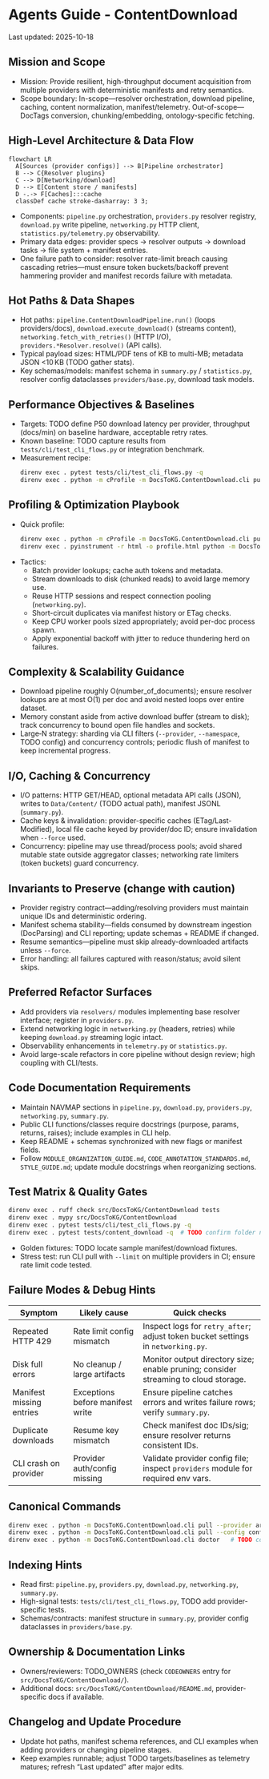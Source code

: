 # Agents Guide - ContentDownload

Last updated: 2025-10-18

## Mission and Scope
- Mission: Provide resilient, high-throughput document acquisition from multiple providers with deterministic manifests and retry semantics.
- Scope boundary: In-scope—resolver orchestration, download pipeline, caching, content normalization, manifest/telemetry. Out-of-scope—DocTags conversion, chunking/embedding, ontology-specific fetching.

## High-Level Architecture & Data Flow
```mermaid
flowchart LR
  A[Sources (provider configs)] --> B[Pipeline orchestrator]
  B --> C{Resolver plugins}
  C --> D[Networking/download]
  D --> E[Content store / manifests]
  D -.-> F[Caches]:::cache
  classDef cache stroke-dasharray: 3 3;
```
- Components: `pipeline.py` orchestration, `providers.py` resolver registry, `download.py` write pipeline, `networking.py` HTTP client, `statistics.py/telemetry.py` observability.
- Primary data edges: provider specs → resolver outputs → download tasks → file system + manifest entries.
- One failure path to consider: resolver rate-limit breach causing cascading retries—must ensure token buckets/backoff prevent hammering provider and manifest records failure with metadata.

## Hot Paths & Data Shapes
- Hot paths: `pipeline.ContentDownloadPipeline.run()` (loops providers/docs), `download.execute_download()` (streams content), `networking.fetch_with_retries()` (HTTP I/O), `providers.*Resolver.resolve()` (API calls).
- Typical payload sizes: HTML/PDF tens of KB to multi-MB; metadata JSON <10 KB (TODO gather stats).
- Key schemas/models: manifest schema in `summary.py` / `statistics.py`, resolver config dataclasses `providers/base.py`, download task models.

## Performance Objectives & Baselines
- Targets: TODO define P50 download latency per provider, throughput (docs/min) on baseline hardware, acceptable retry rates.
- Known baseline: TODO capture results from `tests/cli/test_cli_flows.py` or integration benchmark.
- Measurement recipe:
  ```bash
  direnv exec . pytest tests/cli/test_cli_flows.py -q
  direnv exec . python -m cProfile -m DocsToKG.ContentDownload.cli pull --provider arxiv --limit 50 --output /tmp/content
  ```

## Profiling & Optimization Playbook
- Quick profile:
  ```bash
  direnv exec . python -m cProfile -m DocsToKG.ContentDownload.cli pull --provider openalex --limit 20
  direnv exec . pyinstrument -r html -o profile.html python -m DocsToKG.ContentDownload.cli pull --provider zenodo --limit 20
  ```
- Tactics:
  - Batch provider lookups; cache auth tokens and metadata.
  - Stream downloads to disk (chunked reads) to avoid large memory use.
  - Reuse HTTP sessions and respect connection pooling (`networking.py`).
  - Short-circuit duplicates via manifest history or ETag checks.
  - Keep CPU worker pools sized appropriately; avoid per-doc process spawn.
  - Apply exponential backoff with jitter to reduce thundering herd on failures.

## Complexity & Scalability Guidance
- Download pipeline roughly O(number_of_documents); ensure resolver lookups are at most O(1) per doc and avoid nested loops over entire dataset.
- Memory constant aside from active download buffer (stream to disk); track concurrency to bound open file handles and sockets.
- Large‑N strategy: sharding via CLI filters (`--provider`, `--namespace`, TODO config) and concurrency controls; periodic flush of manifest to keep incremental progress.

## I/O, Caching & Concurrency
- I/O patterns: HTTP GET/HEAD, optional metadata API calls (JSON), writes to `Data/Content/` (TODO actual path), manifest JSONL (`summary.py`).
- Cache keys & invalidation: provider-specific caches (ETag/Last-Modified), local file cache keyed by provider/doc ID; ensure invalidation when `--force` used.
- Concurrency: pipeline may use thread/process pools; avoid shared mutable state outside aggregator classes; networking rate limiters (token buckets) guard concurrency.

## Invariants to Preserve (change with caution)
- Provider registry contract—adding/resolving providers must maintain unique IDs and deterministic ordering.
- Manifest schema stability—fields consumed by downstream ingestion (DocParsing) and CLI reporting; update schemas + README if changed.
- Resume semantics—pipeline must skip already-downloaded artifacts unless `--force`.
- Error handling: all failures captured with reason/status; avoid silent skips.

## Preferred Refactor Surfaces
- Add providers via `resolvers/` modules implementing base resolver interface; register in `providers.py`.
- Extend networking logic in `networking.py` (headers, retries) while keeping `download.py` streaming logic intact.
- Observability enhancements in `telemetry.py` or `statistics.py`.
- Avoid large-scale refactors in core pipeline without design review; high coupling with CLI/tests.

## Code Documentation Requirements
- Maintain NAVMAP sections in `pipeline.py`, `download.py`, `providers.py`, `networking.py`, `summary.py`.
- Public CLI functions/classes require docstrings (purpose, params, returns, raises); include examples in CLI help.
- Keep README + schemas synchronized with new flags or manifest fields.
- Follow `MODULE_ORGANIZATION_GUIDE.md`, `CODE_ANNOTATION_STANDARDS.md`, `STYLE_GUIDE.md`; update module docstrings when reorganizing sections.

## Test Matrix & Quality Gates
```bash
direnv exec . ruff check src/DocsToKG/ContentDownload tests
direnv exec . mypy src/DocsToKG/ContentDownload
direnv exec . pytest tests/cli/test_cli_flows.py -q
direnv exec . pytest tests/content_download -q  # TODO confirm folder name
```
- Golden fixtures: TODO locate sample manifest/download fixtures.
- Stress test: run CLI pull with `--limit` on multiple providers in CI; ensure rate limit code tested.

## Failure Modes & Debug Hints
| Symptom | Likely cause | Quick checks |
|---|---|---|
| Repeated HTTP 429 | Rate limit config mismatch | Inspect logs for `retry_after`; adjust token bucket settings in `networking.py`. |
| Disk full errors | No cleanup / large artifacts | Monitor output directory size; enable pruning; consider streaming to cloud storage. |
| Manifest missing entries | Exceptions before manifest write | Ensure pipeline catches errors and writes failure rows; verify `summary.py`. |
| Duplicate downloads | Resume key mismatch | Check manifest doc IDs/sig; ensure resolver returns consistent IDs. |
| CLI crash on provider | Provider auth/config missing | Validate provider config file; inspect `providers` module for required env vars. |

## Canonical Commands
```bash
direnv exec . python -m DocsToKG.ContentDownload.cli pull --provider arxiv --limit 10 --output Data/Content/arxiv
direnv exec . python -m DocsToKG.ContentDownload.cli pull --config configs/content-download.yaml --resume
direnv exec . python -m DocsToKG.ContentDownload.cli doctor   # TODO confirm command name
```

## Indexing Hints
- Read first: `pipeline.py`, `providers.py`, `download.py`, `networking.py`, `summary.py`.
- High-signal tests: `tests/cli/test_cli_flows.py`, TODO add provider-specific tests.
- Schemas/contracts: manifest structure in `summary.py`, provider config dataclasses in `providers/base.py`.

## Ownership & Documentation Links
- Owners/reviewers: TODO_OWNERS (check `CODEOWNERS` entry for `src/DocsToKG/ContentDownload/`).
- Additional docs: `src/DocsToKG/ContentDownload/README.md`, provider-specific docs if available.

## Changelog and Update Procedure
- Update hot paths, manifest schema references, and CLI examples when adding providers or changing pipeline stages.
- Keep examples runnable; adjust TODO targets/baselines as telemetry matures; refresh “Last updated” after major edits.
